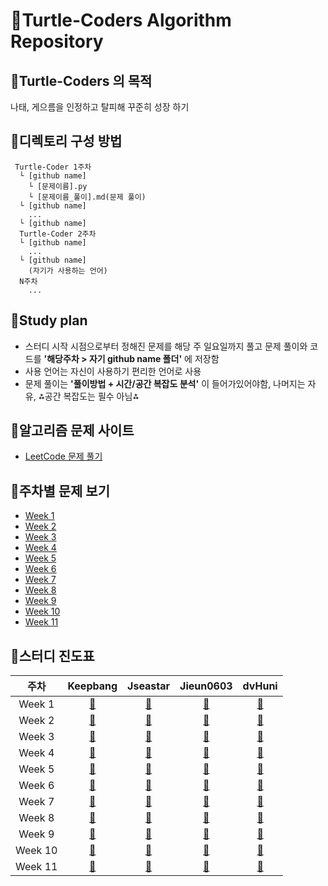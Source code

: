 # 🐢Turtle-Coders Algorithm Repository

## 🐢Turtle-Coders 의 목적

나태, 게으름을 인정하고 탈피해 꾸준히 성장 하기

## 🐢디렉토리 구성 방법

```
 Turtle-Coder 1주차
  └ [github name]
    └ [문제이름].py
    └ [문제이름_풀이].md(문제 풀이)
  └ [github name]
    ...
  └ [github name]
  Turtle-Coder 2주차
  └ [github name]
    ...
  └ [github name]
    (자기가 사용하는 언어)
  N주차
    ...
```

## 🐢Study plan

- 스터디 시작 시점으로부터 정해진 문제를 해당 주 일요일까지 풀고 문제 풀이와 코드를 **'해당주차 > 자기 github name 폴더'** 에 저장함
- 사용 언어는 자신이 사용하기 편리한 언어로 사용
- 문제 풀이는 **'풀이방법 + 시간/공간 복잡도 분석'** 이 들어가있어야함, 나머지는 자유, ⁂공간 복잡도는 필수 아님⁂

## 🐢알고리즘 문제 사이트

- [LeetCode 문제 풀기](https://leetcode.com/)

## 🐢주차별 문제 보기

- [Week 1](./Weekly/week_1)
- [Week 2](./Weekly/week_2)
- [Week 3](./Weekly/week_3)
- [Week 4](./Weekly/week_4)
- [Week 5](./Weekly/week_5)
- [Week 6](./Weekly/week_6)
- [Week 7](./Weekly/week_7)
- [Week 8](./Weekly/week_8)
- [Week 9](./Weekly/week_9)
- [Week 10](./Weekly/week_10)
- [Week 11](./Weekly/week_11)


## 🐢스터디 진도표

|        주차         |               Keepbang               |               Jseastar               |             Jieun0603             |          dvHuni          |
| :-----------------: | :----------------------------------: | :----------------------------------: | :-------------------------------: | :-----------------------------: |
| Week 1 | [:link:](./Weekly/week_1/keepbang) | [:link:](./Weekly/week_1/Jseastar) | [:link:](./Weekly/week_1/Jieun0603) | [:link:](./Weekly/week_1/dvHuni) |
| Week 2 | [:link:](./Weekly/week_2/Keepbang) | [:link:](./Weekly/week_2/Jseastar) | [:link:](./Weekly/week_2/Jieun0603) | [:link:](./Weekly/week_2/dvHuni) |
| Week 3 | [:link:](./Weekly/week_3/Keepbang) | [:link:](./Weekly/week_3/Jseastar) | [:link:](./Weekly/week_3/Jieun0603) | [:link:](./Weekly/week_3/dvHuni) |
| Week 4 | [:link:](./Weekly/week_4/Keepbang) | [:link:](./Weekly/week_4/Jseastar) | [:link:](./Weekly/week_4/Jieun0603) | [:link:](./Weekly/week_4/dvHuni) |
| Week 5 | [:link:](./Weekly/week_5/Keepbang) | [:link:](./Weekly/week_5/Jseastar) | [:link:](./Weekly/week_5/Jieun0603) | [:link:](./Weekly/week_5/dvHuni) |
| Week 6 | [:link:](./Weekly/week_6/Keepbang) | [:link:](./Weekly/week_6/Jseastar) | [:link:](./Weekly/week_6/Jieun0603) | [:link:](./Weekly/week_6/dvHuni) |
| Week 7 | [:link:](./Weekly/week_7/Keepbang) | [:link:](./Weekly/week_7/Jseastar) | [:link:](./Weekly/week_7/Jieun0603) | [:link:](./Weekly/week_7/dvHuni) |
| Week 8 | [:link:](./Weekly/week_8/Keepbang) | [:link:](./Weekly/week_8/Jseastar) | [:link:](./Weekly/week_8/Jieun0603) | [:link:](./Weekly/week_8/dvHuni) |
| Week 9 | [:link:](./Weekly/week_9/Keepbang) | [:link:](./Weekly/week_9/Jseastar) | [:link:](./Weekly/week_9/Jieun0603) | [:link:](./Weekly/week_9/dvHuni) |
| Week 10 | [:link:](./Weekly/week_10/Keepbang) | [:link:](./Weekly/week_10/Jseastar) | [:link:](./Weekly/week_10/Jieun0603) | [:link:](./Weekly/week_10/dvHuni) |
| Week 11 | [:link:](./Weekly/week_11/Keepbang) | [:link:](./Weekly/week_11/Jseastar) | [:link:](./Weekly/week_11/Jieun0603) | [:link:](./Weekly/week_11/dvHuni) |

